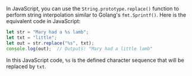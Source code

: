  In JavaScript, you can use the `String.prototype.replace()` function to perform string interpolation similar to Golang's `fmt.Sprintf()`. Here is the equivalent code in JavaScript:

```javascript
let str = "Mary had a %s lamb";
let txt = "little";
let out = str.replace("%s", txt);
console.log(out);  // Outputs: "Mary had a little lamb"
```
In this JavaScript code, `%s` is the defined character sequence that will be replaced by `txt`.
